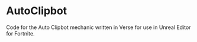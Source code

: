 # AutoClipbot
Code for the Auto Clipbot mechanic written in Verse for use in Unreal Editor for Fortnite.

